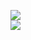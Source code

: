 [![](https://img.shields.io/badge/Made%20With-Github%20Spray-lightgrey.svg?style=for-the-badge&logo=github)](https://github.com/Annihil/github-spray#6471)  
[![](https://i.imgur.com/2DrTn0Z.gif)](https://github.com/Annihil/github-spray)